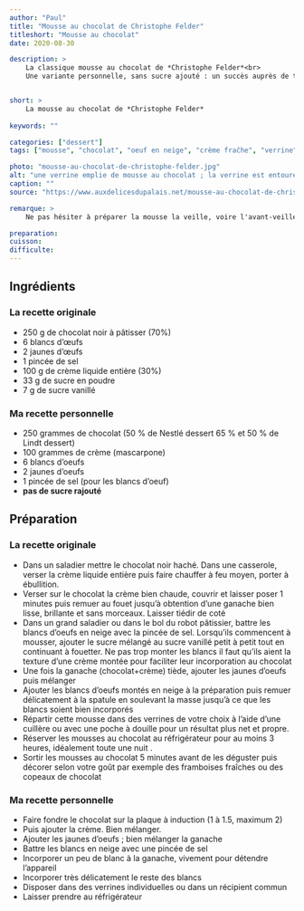 ```yaml
---
author: "Paul"
title: "Mousse au chocolat de Christophe Felder"
titleshort: "Mousse au chocolat"
date: 2020-08-30

description: >
    La classique mousse au chocolat de *Christophe Felder*<br>
    Une variante personnelle, sans sucre ajouté : un succès auprès de tous les convives, grands et petits!


short: >
    La mousse au chocolat de *Christophe Felder*
    
keywords: ""

categories: ["dessert"]
tags: ["mousse", "chocolat", "oeuf en neige", "crème fraĉhe", "verrine"]

photo: "mousse-au-chocolat-de-christophe-felder.jpg"
alt: "une verrine emplie de mousse au chocolat ; la verrine est entourée d'un morceau de ficelle ; quelques copeaux de chocolat parsèment la mousse. Dans le fond, une autre verrine, une cuillère, des bâtonnets de chocolat"
caption: ""
source: "https://www.auxdelicesdupalais.net/mousse-au-chocolat-de-christophe-felder.html"

remarque: >
    Ne pas hésiter à préparer la mousse la veille, voire l'avant-veille

preparation: 
cuisson: 
difficulte:
---
```



## Ingrédients
### La recette originale
- 250 g de chocolat noir à pâtisser (70%)
- 6 blancs d’œufs
- 2 jaunes d’œufs
- 1 pincée de sel
- 100 g de crème liquide entière (30%)
- 33 g de sucre en poudre
- 7 g de sucre vanillé
### Ma recette personnelle
- 250 grammes de chocolat (50 % de Nestlé dessert 65 % et 50 % de Lindt dessert)
- 100 grammes de crème (mascarpone)
- 6 blancs d’oeufs
- 2 jaunes d’oeufs
- 1 pincée de sel (pour les blancs d’oeuf)
- **pas de sucre rajouté**

## Préparation
### La recette originale
- Dans un saladier mettre le chocolat noir haché. Dans une casserole, verser la crème liquide entière puis faire chauffer à feu moyen, porter à ébullition.
- Verser sur le chocolat la crème bien chaude, couvrir et laisser poser 1 minutes puis remuer au fouet jusqu’à obtention d’une ganache bien lisse, brillante et sans morceaux. Laisser tiédir de coté
- Dans un grand saladier ou dans le bol du robot pâtissier, battre les blancs d’oeufs en neige avec la pincée de sel. Lorsqu’ils commencent à mousser, ajouter le sucre mélangé au sucre vanillé petit à petit tout en continuant à fouetter. Ne pas trop monter les blancs il faut qu’ils aient la texture d’une crème montée pour faciliter leur incorporation au chocolat
- Une fois la ganache (chocolat+crème) tiède, ajouter les jaunes d’oeufs puis mélanger 
- Ajouter les blancs d’oeufs montés en neige à la préparation puis remuer délicatement à la spatule en soulevant la masse jusqu’à ce que les blancs soient bien incorporés
- Répartir cette mousse dans des verrines de votre choix à l’aide d’une cuillère ou avec une poche à douille pour un résultat plus net et propre.
- Réserver les mousses au chocolat au réfrigérateur pour au moins 3 heures, idéalement toute une nuit .
- Sortir les mousses au chocolat 5 minutes avant de les déguster puis décorer selon votre goût par exemple des framboises fraîches  ou des copeaux de chocolat
### Ma recette personnelle
- Faire fondre le chocolat sur la plaque à induction (1 à 1.5, maximum 2)
- Puis ajouter la crème. Bien mélanger.
- Ajouter les jaunes d’oeufs ; bien mélanger la ganache
- Battre les blancs en neige avec une pincée de sel
- Incorporer un peu de blanc à la ganache, vivement pour détendre l’appareil
- Incorporer très délicatement le reste des blancs
- Disposer dans des verrines individuelles ou dans un récipient commun
- Laisser prendre au réfrigérateur

